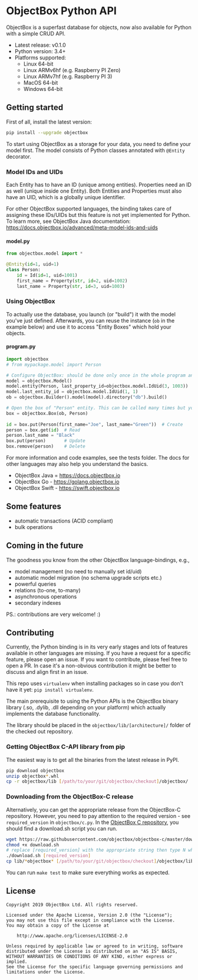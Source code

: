 ObjectBox Python API
====================
ObjectBox is a superfast database for objects, now also available for Python with a simple CRUD API.

* Latest release: v0.1.0
* Python version: 3.4+
* Platforms supported: 
    * Linux 64-bit
    * Linux ARMv6hf (e.g. Raspberry PI Zero)
    * Linux ARMv7hf (e.g. Raspberry PI 3)
    * MacOS 64-bit
    * Windows 64-bit

Getting started
---------------
First of all, install the latest version:
```bash
pip install --upgrade objectbox
```

To start using ObjectBox as a storage for your data, you need to define your model first. 
The model consists of Python classes annotated with `@Entity` decorator. 

### Model IDs and UIDs
Each Entity has to have an ID (unique among entities). 
Properties need an ID as well (unique inside one Entity). 
Both Entities and Properties must also have an UID, which is a globally unique identifier.

For other ObjectBox supported languages, the binding takes care of assigning these IDs/UIDs but this feature is not yet implemented for Python.
To learn more, see ObjectBox Java documentation: https://docs.objectbox.io/advanced/meta-model-ids-and-uids

#### model.py
```python
from objectbox.model import *

@Entity(id=1, uid=1)
class Person:
    id = Id(id=1, uid=1001)
    first_name = Property(str, id=2, uid=1002)
    last_name = Property(str, id=3, uid=1003)
```

### Using ObjectBox
To actually use the database, you launch (or "build") it with the model you've just defined.
Afterwards, you can reuse the instance (`ob` in the example below) and use it to access "Entity Boxes" which hold your objects.
  
#### program.py
```python
import objectbox
# from mypackage.model import Person

# Configure ObjectBox: should be done only once in the whole program and the "ob" variable should be kept around
model = objectbox.Model()
model.entity(Person, last_property_id=objectbox.model.IdUid(3, 1003))
model.last_entity_id = objectbox.model.IdUid(1, 1)
ob = objectbox.Builder().model(model).directory("db").build()

# Open the box of "Person" entity. This can be called many times but you can also pass the variable around
box = objectbox.Box(ob, Person)
 
id = box.put(Person(first_name="Joe", last_name="Green"))  # Create
person = box.get(id)  # Read
person.last_name = "Black"
box.put(person)       # Update
box.remove(person)    # Delete
```

For more information and code examples, see the tests folder. The docs for other languages may also help you understand the basics.

* ObjectBox Java = https://docs.objectbox.io
* ObjectBox Go - https://golang.objectbox.io
* ObjectBox Swift - https://swift.objectbox.io

Some features
-------------
* automatic transactions (ACID compliant)
* bulk operations

Coming in the future
--------------------
The goodness you know from the other ObjectBox language-bindings, e.g.,

* model management (no need to manually set id/uid)
* automatic model migration (no schema upgrade scripts etc.)
* powerful queries
* relations (to-one, to-many)
* asynchronous operations
* secondary indexes

PS.: contributions are very welcome! :)

Contributing
------------
Currently, the Python binding is in its very early stages and lots of features available in other languages are missing.
If you have a request for a specific feature, please open an issue. If you want to contribute, please feel free to open a PR.
In case it's a non-obvious contribution it might be better to discuss and align first in an issue. 

This repo uses `virtualenv` when installing packages so in case you don't have it yet: `pip install virtualenv`.

The main prerequisite to using the Python APIs is the ObjectBox binary library (.so, .dylib, .dll depending on your  platform) which actually implements the database functionality.

The library should be placed in the `objectbox/lib/[architecture]/` folder of the checked out repository.

### Getting ObjectBox C-API library from pip
The easiest way is to get all the binaries from the latest release in PyPI.

```bash
pip download objectbox
unzip objectbox*.whl
cp -r objectbox/lib [/path/to/your/git/objectbox/checkout]/objectbox/  
```  

### Downloading from the ObjectBox-C release
Alternatively, you can get the appropriate release from the ObjectBox-C repository.
However, you need to pay attention to the required version - see `required_version` in `objectbox/c.py`.
In the [ObjectBox C repository](https://github.com/objectbox/objectbox-c), you should find a download.sh script you can run.


```bash
wget https://raw.githubusercontent.com/objectbox/objectbox-c/master/download.sh
chmod +x download.sh
# replace [required_version] with the appropriate string then type N when the script asks about installing the library
./download.sh [required_version]
cp lib/*objectbox* [/path/to/your/git/objectbox/checkout]/objectbox/lib/$(uname -m)/
```

You can run `make test` to make sure everything works as expected.

License
-------
    Copyright 2019 ObjectBox Ltd. All rights reserved.
    
    Licensed under the Apache License, Version 2.0 (the "License");
    you may not use this file except in compliance with the License.
    You may obtain a copy of the License at
    
        http://www.apache.org/licenses/LICENSE-2.0
    
    Unless required by applicable law or agreed to in writing, software
    distributed under the License is distributed on an "AS IS" BASIS,
    WITHOUT WARRANTIES OR CONDITIONS OF ANY KIND, either express or implied.
    See the License for the specific language governing permissions and
    limitations under the License.


